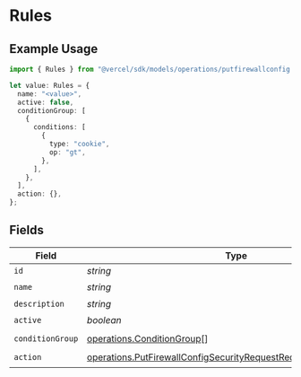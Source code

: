 # Rules

## Example Usage

```typescript
import { Rules } from "@vercel/sdk/models/operations/putfirewallconfig.js";

let value: Rules = {
  name: "<value>",
  active: false,
  conditionGroup: [
    {
      conditions: [
        {
          type: "cookie",
          op: "gt",
        },
      ],
    },
  ],
  action: {},
};
```

## Fields

| Field                                                                                                                                                  | Type                                                                                                                                                   | Required                                                                                                                                               | Description                                                                                                                                            |
| ------------------------------------------------------------------------------------------------------------------------------------------------------ | ------------------------------------------------------------------------------------------------------------------------------------------------------ | ------------------------------------------------------------------------------------------------------------------------------------------------------ | ------------------------------------------------------------------------------------------------------------------------------------------------------ |
| `id`                                                                                                                                                   | *string*                                                                                                                                               | :heavy_minus_sign:                                                                                                                                     | N/A                                                                                                                                                    |
| `name`                                                                                                                                                 | *string*                                                                                                                                               | :heavy_check_mark:                                                                                                                                     | N/A                                                                                                                                                    |
| `description`                                                                                                                                          | *string*                                                                                                                                               | :heavy_minus_sign:                                                                                                                                     | N/A                                                                                                                                                    |
| `active`                                                                                                                                               | *boolean*                                                                                                                                              | :heavy_check_mark:                                                                                                                                     | N/A                                                                                                                                                    |
| `conditionGroup`                                                                                                                                       | [operations.ConditionGroup](../../models/operations/conditiongroup.md)[]                                                                               | :heavy_check_mark:                                                                                                                                     | N/A                                                                                                                                                    |
| `action`                                                                                                                                               | [operations.PutFirewallConfigSecurityRequestRequestBodyRulesAction](../../models/operations/putfirewallconfigsecurityrequestrequestbodyrulesaction.md) | :heavy_check_mark:                                                                                                                                     | N/A                                                                                                                                                    |